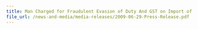 ```yaml
---
title: Man Charged for Fraudulent Evasion of Duty And GST on Import of Japanese Cars
file_url: /news-and-media/media-releases/2009-06-29-Press-Release.pdf
---
```


